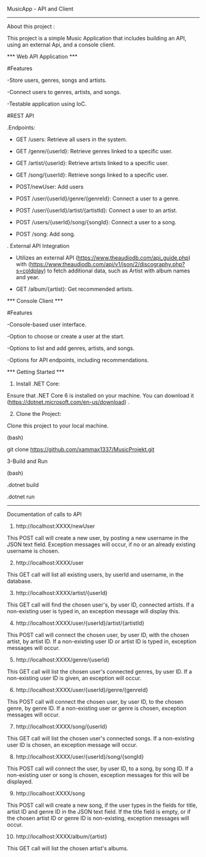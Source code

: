 MusicApp - API and Client 

_________________________________



About this project :

This project is a simple Music Application that includes building an API, using an external Api, and a console client. 




  

*** Web API Application ***

  

 #Features 

-Store users, genres, songs and artists. 

-Connect users to genres, artists, and songs. 

-Testable application using IoC. 

  

  

#REST API 


.Endpoints: 

- GET /users: Retrieve all users in the system. 

- GET /genre/{userId}: Retrieve genres linked to a specific user. 

- GET /artist/{userId}: Retrieve artists linked to a specific user. 

- GET /song/{userId}: Retrieve songs linked to a specific user. 

- POST/newUser: Add users 

- POST /user/{userId}/genre/{genreId}: Connect a user to a genre. 

- POST /user/{userId}/artist/{artistId}: Connect a user to an artist. 

- POST /users/{userId}/song/{songId}: Connect a user to a song. 

- POST /song: Add song. 

  

. External API Integration 


- Utilizes an external API (https://www.theaudiodb.com/api_guide.php) with (https://www.theaudiodb.com/api/v1/json/2/discography.php?s=coldplay) to fetch additional data, such as Artist with album names and year. 

- GET /album/{artist}: Get recommended artists. 

 


  
*** Console Client ***

  

#Features 

  

-Console-based user interface. 

-Option to choose or create a user at the start. 

-Options to list and add genres, artists, and songs. 

-Options for API endpoints, including recommendations. 

  

*** Getting Started ***

  

1. Install .NET Core:  

Ensure that .NET Core 6 is installed on your machine. You can download it (https://dotnet.microsoft.com/en-us/download) . 

  

2. Clone the Project: 

 Clone this project to your local machine. 

(bash) 

  git clone <https://github.com/xammax1337/MusicProjekt.git> 

3-Build and Run  

(bash) 

.dotnet build 

.dotnet run 

------------------------------------------------------------------------------------------------------------------------------------------------------------------------  

Documentation of calls to API 


1. http://localhost:XXXX/newUser 

This POST call will create a new user, by posting a new username in the JSON text field. Exception messages will occur, if no or an already existing username is chosen. 

  

2. http://localhost:XXXX/user 

This GET call will list all existing users, by userId and username, in the database. 

  

3. http://localhost:XXXX/artist/{userId} 

This GET call will find the chosen user's, by user ID, connected artists. If a non-existing user is typed in, an exception message will display this. 

  

4. http://localhost:XXXX/user/{userId}/artist/{artistId} 

This POST call will connect the chosen user, by user ID, with the chosen artist, by artist ID. If a non-existing user ID or artist ID is typed in, exception messages will occur. 

  

5. http://localhost:XXXX/genre/{userId} 

This GET call will list the chosen user's connected genres, by user ID. If a non-existing user ID is given, an exception will occur. 

  

6. http://localhost:XXXX/user/{userId}/genre/{genreId} 

This POST call will connect the chosen user, by user ID,  to the chosen genre, by genre ID. If a non-existing user or genre is chosen, exception messages will occur. 



7. http://localhost:XXXX/song/{userId} 

This GET call will list the chosen user's connected songs. If a non-existing user ID is chosen, an exception message will occur. 



8. http://localhost:XXXX/user/{userId}/song/{songId} 

This POST call will connect the user, by user ID, to a song, by song ID. If a non-existing user or song is chosen, exception messages for this will be displayed. 


  
9. http://localhost:XXXX/song 

This POST call will create a new song, if the user types in the fields for title, artist ID and genre ID in the JSON text field. If the title field is empty, or if the chosen artist ID or genre ID is non-existing, exception messages will occur. 

  

10. http://localhost:XXXX/album/{artist} 

This GET call will list the chosen artist's albums. 

 



